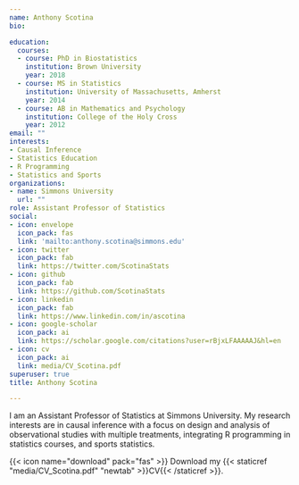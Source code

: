```yaml
---
name: Anthony Scotina
bio: 

education:
  courses:
  - course: PhD in Biostatistics
    institution: Brown University
    year: 2018
  - course: MS in Statistics
    institution: University of Massachusetts, Amherst
    year: 2014
  - course: AB in Mathematics and Psychology
    institution: College of the Holy Cross
    year: 2012
email: ""
interests:
- Causal Inference
- Statistics Education
- R Programming
- Statistics and Sports
organizations:
- name: Simmons University
  url: ""
role: Assistant Professor of Statistics
social:
- icon: envelope
  icon_pack: fas
  link: 'mailto:anthony.scotina@simmons.edu'
- icon: twitter
  icon_pack: fab
  link: https://twitter.com/ScotinaStats
- icon: github
  icon_pack: fab
  link: https://github.com/ScotinaStats
- icon: linkedin
  icon_pack: fab
  link: https://www.linkedin.com/in/ascotina
- icon: google-scholar
  icon_pack: ai
  link: https://scholar.google.com/citations?user=rBjxLFAAAAAJ&hl=en
- icon: cv
  icon_pack: ai
  link: media/CV_Scotina.pdf
superuser: true
title: Anthony Scotina

---
```


I am an Assistant Professor of Statistics at Simmons University. My research interests are in causal inference with a focus on design and analysis of observational studies with multiple treatments, integrating R programming in statistics courses, and sports statistics. 

{{< icon name="download" pack="fas" >}} Download my {{< staticref "media/CV_Scotina.pdf" "newtab" >}}CV{{< /staticref >}}.
